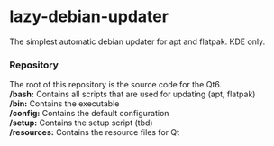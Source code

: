 # lazy-debian-updater
The simplest automatic debian updater for apt and flatpak. KDE only.

### Repository
The root of this repository is the source code for the Qt6.  
**/bash:** Contains all scripts that are used for updating (apt, flatpak)  
**/bin:** Contains the executable  
**/config:** Contains the default configuration  
**/setup:** Contains the setup script (tbd)  
**/resources:** Contains the resource files for Qt  

